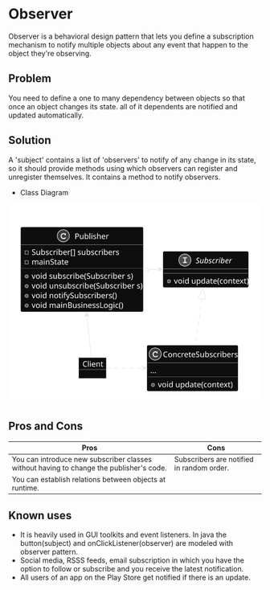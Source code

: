 # Observer

Observer is a behavioral design pattern that lets you define a subscription mechanism to notify multiple objects about any event that happen to the object they're observing.

## Problem

You need to define a one to many dependency between objects so that once an object changes its state. all of it dependents are notified and updated automatically.

## Solution

A 'subject' contains a list of 'observers' to notify of any change in its state, so it should provide methods using which observers can register and unregister themselves. It contains a method to notify observers.

* Class Diagram

![Observer Class Diagram](/behaviorPatterns/observer/observer.svg)

## Pros and Cons

| Pros | Cons |
|---------------------|---------------------|
|You can introduce new subscriber classes without having to change the publisher's code.|Subscribers are notified in random order.|
|You can establish relations between objects at runtime.||

## Known uses

* It is heavily used in GUI toolkits and event listeners. In java the button(subject) and onClickListener(observer) are modeled with observer pattern.
* Social media, RSSS feeds, email subscription in which you have the option to follow or subscribe and you receive the latest notification.
* All users of an app on the Play Store get notified if there is an update.